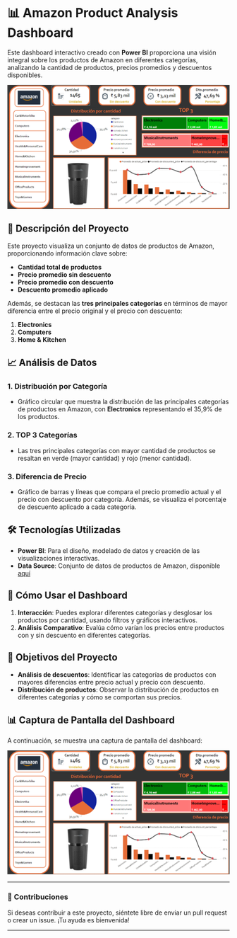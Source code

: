# 📊 **Amazon Product Analysis Dashboard**

Este dashboard interactivo creado con **Power BI** proporciona una visión integral sobre los productos de Amazon en diferentes categorías, analizando la cantidad de productos, precios promedios y descuentos disponibles.

![Amazon Dashboard Screenshot](pantallazo.png)

## 🚀 **Descripción del Proyecto**

Este proyecto visualiza un conjunto de datos de productos de Amazon, proporcionando información clave sobre:

- **Cantidad total de productos**
- **Precio promedio sin descuento**
- **Precio promedio con descuento**
- **Descuento promedio aplicado**
  
Además, se destacan las **tres principales categorías** en términos de mayor diferencia entre el precio original y el precio con descuento:

1. **Electronics**
2. **Computers**
3. **Home & Kitchen**


## 📈 **Análisis de Datos**

### 1. **Distribución por Categoría**
   - Gráfico circular que muestra la distribución de las principales categorías de productos en Amazon, con **Electronics** representando el 35,9% de los productos.


### 2. **TOP 3 Categorías**
   - Las tres principales categorías con mayor cantidad de productos se resaltan en verde (mayor cantidad) y rojo (menor cantidad).


### 3. **Diferencia de Precio**
   - Gráfico de barras y líneas que compara el precio promedio actual y el precio con descuento por categoría. Además, se visualiza el porcentaje de descuento aplicado a cada categoría.


## 🛠 **Tecnologías Utilizadas**

- **Power BI**: Para el diseño, modelado de datos y creación de las visualizaciones interactivas.
- **Data Source**: Conjunto de datos de productos de Amazon, disponible [aquí](https://www.kaggle.com/datasets/karkavelrajaj/amazon-sales-dataset)


## 📂 **Cómo Usar el Dashboard**

1. **Interacción**: Puedes explorar diferentes categorías y desglosar los productos por cantidad, usando filtros y gráficos interactivos.
2. **Análisis Comparativo**: Evalúa cómo varían los precios entre productos con y sin descuento en diferentes categorías.


## 🎯 **Objetivos del Proyecto**

- **Análisis de descuentos**: Identificar las categorías de productos con mayores diferencias entre precio actual y precio con descuento.
- **Distribución de productos**: Observar la distribución de productos en diferentes categorías y cómo se comportan sus precios.


## 📊 **Captura de Pantalla del Dashboard**

A continuación, se muestra una captura de pantalla del dashboard:

![Captura del Dashboard](./pantallazo.png)

---


### 📩 **Contribuciones**

Si deseas contribuir a este proyecto, siéntete libre de enviar un pull request o crear un issue. ¡Tu ayuda es bienvenida!

---

